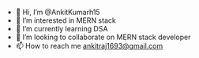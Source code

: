 - 👋 Hi, I’m @AnkitKumarh15
- 👀 I’m interested in MERN stack 
- 🌱 I’m currently learning DSA
- 💞️ I’m looking to collaborate on MERN stack developer
- 📫 How to reach me ankitraj1693@gmail.com

<!---
AnkitKumarh15/AnkitKumarh15 is a ✨ special ✨ repository because its `README.md` (this file) appears on your GitHub profile.
You can click the Preview link to take a look at your changes.
--->

